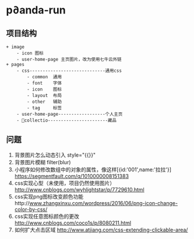 # p∂anda-run

## 项目结构

    + image
        - icon 图标
        - user-home-page 主页图片，改为使用七牛云外链 
    + pages
        - css-----------------------------通用css
            - common  通用
            - font    字体
            - icon    图标
            - layout  布局
            - other   辅助
            - tag     标签
        - user-home-page------------------个人主页
        - collectio-----------------------藏品



## 问题
1.  背景图片怎么动态引入  style="{{}}"
2.  背景图片模糊  filter(blur)
3. 小程序如何修改数组中的对象的属性，像这样[{id:'001',name:'拉拉'}] https://segmentfault.com/q/1010000008151383
4. css实现心型（未使用，项目仍然使用图片）http://www.cnblogs.com/wyhlightstar/p/7729610.html
5. css实现png图标改变颜色功能http://www.zhangxinxu.com/wordpress/2016/06/png-icon-change-color-by-css/
6. css实现任意图标颜色的更改 http://www.cnblogs.com/coco1s/p/8080211.html
7. 如何扩大点击区域 http://www.atjiang.com/css-extending-clickable-area/
